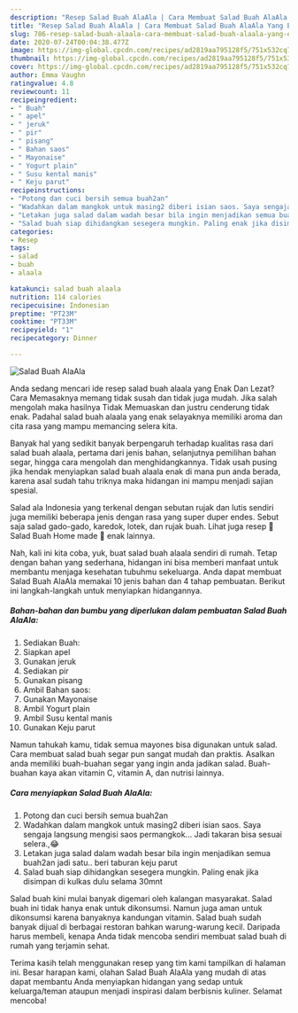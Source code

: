 ```yaml
---
description: "Resep Salad Buah AlaAla | Cara Membuat Salad Buah AlaAla Yang Enak dan Simpel"
title: "Resep Salad Buah AlaAla | Cara Membuat Salad Buah AlaAla Yang Enak dan Simpel"
slug: 786-resep-salad-buah-alaala-cara-membuat-salad-buah-alaala-yang-enak-dan-simpel
date: 2020-07-24T00:04:38.477Z
image: https://img-global.cpcdn.com/recipes/ad2819aa795128f5/751x532cq70/salad-buah-alaala-foto-resep-utama.jpg
thumbnail: https://img-global.cpcdn.com/recipes/ad2819aa795128f5/751x532cq70/salad-buah-alaala-foto-resep-utama.jpg
cover: https://img-global.cpcdn.com/recipes/ad2819aa795128f5/751x532cq70/salad-buah-alaala-foto-resep-utama.jpg
author: Emma Vaughn
ratingvalue: 4.8
reviewcount: 11
recipeingredient:
- " Buah"
- " apel"
- " jeruk"
- " pir"
- " pisang"
- " Bahan saos"
- " Mayonaise"
- " Yogurt plain"
- " Susu kental manis"
- " Keju parut"
recipeinstructions:
- "Potong dan cuci bersih semua buah2an"
- "Wadahkan dalam mangkok untuk masing2 diberi isian saos. Saya sengaja langsung mengisi saos permangkok... Jadi takaran bisa sesuai selera.,😂"
- "Letakan juga salad dalam wadah besar bila ingin menjadikan semua buah2an jadi satu.. beri taburan keju parut"
- "Salad buah siap dihidangkan sesegera mungkin. Paling enak jika disimpan di kulkas dulu selama 30mnt"
categories:
- Resep
tags:
- salad
- buah
- alaala

katakunci: salad buah alaala 
nutrition: 114 calories
recipecuisine: Indonesian
preptime: "PT23M"
cooktime: "PT33M"
recipeyield: "1"
recipecategory: Dinner

---
```



![Salad Buah AlaAla](https://img-global.cpcdn.com/recipes/ad2819aa795128f5/751x532cq70/salad-buah-alaala-foto-resep-utama.jpg)

Anda sedang mencari ide resep salad buah alaala yang Enak Dan Lezat? Cara Memasaknya memang tidak susah dan tidak juga mudah. Jika salah mengolah maka hasilnya Tidak Memuaskan dan justru cenderung tidak enak. Padahal salad buah alaala yang enak selayaknya memiliki aroma dan cita rasa yang mampu memancing selera kita.

Banyak hal yang sedikit banyak berpengaruh terhadap kualitas rasa dari salad buah alaala, pertama dari jenis bahan, selanjutnya pemilihan bahan segar, hingga cara mengolah dan menghidangkannya. Tidak usah pusing jika hendak menyiapkan salad buah alaala enak di mana pun anda berada, karena asal sudah tahu triknya maka hidangan ini mampu menjadi sajian spesial.

Salad ala Indonesia yang terkenal dengan sebutan rujak dan lutis sendiri juga memiliki beberapa jenis dengan rasa yang super duper endes. Sebut saja salad gado-gado, karedok, lotek, dan rujak buah. Lihat juga resep 🍓Salad Buah Home made 🍇 enak lainnya.


Nah, kali ini kita coba, yuk, buat salad buah alaala sendiri di rumah. Tetap dengan bahan yang sederhana, hidangan ini bisa memberi manfaat untuk membantu menjaga kesehatan tubuhmu sekeluarga. Anda dapat membuat Salad Buah AlaAla memakai 10 jenis bahan dan 4 tahap pembuatan. Berikut ini langkah-langkah untuk menyiapkan hidangannya.

<!--inarticleads1-->

##### Bahan-bahan dan bumbu yang diperlukan dalam pembuatan Salad Buah AlaAla:

1. Sediakan  Buah:
1. Siapkan  apel
1. Gunakan  jeruk
1. Sediakan  pir
1. Gunakan  pisang
1. Ambil  Bahan saos:
1. Gunakan  Mayonaise
1. Ambil  Yogurt plain
1. Ambil  Susu kental manis
1. Gunakan  Keju parut


Namun tahukah kamu, tidak semua mayones bisa digunakan untuk salad. Cara membuat salad buah segar pun sangat mudah dan praktis. Asalkan anda memiliki buah-buahan segar yang ingin anda jadikan salad. Buah-buahan kaya akan vitamin C, vitamin A, dan nutrisi lainnya. 

<!--inarticleads2-->

##### Cara menyiapkan Salad Buah AlaAla:

1. Potong dan cuci bersih semua buah2an
1. Wadahkan dalam mangkok untuk masing2 diberi isian saos. Saya sengaja langsung mengisi saos permangkok... Jadi takaran bisa sesuai selera.,😂
1. Letakan juga salad dalam wadah besar bila ingin menjadikan semua buah2an jadi satu.. beri taburan keju parut
1. Salad buah siap dihidangkan sesegera mungkin. Paling enak jika disimpan di kulkas dulu selama 30mnt


Salad buah kini mulai banyak digemari oleh kalangan masyarakat. Salad buah ini tidak hanya enak untuk dikonsumsi. Namun juga aman untuk dikonsumsi karena banyaknya kandungan vitamin. Salad buah sudah banyak dijual di berbagai restoran bahkan warung-warung kecil. Daripada harus membeli, kenapa Anda tidak mencoba sendiri membuat salad buah di rumah yang terjamin sehat. 

Terima kasih telah menggunakan resep yang tim kami tampilkan di halaman ini. Besar harapan kami, olahan Salad Buah AlaAla yang mudah di atas dapat membantu Anda menyiapkan hidangan yang sedap untuk keluarga/teman ataupun menjadi inspirasi dalam berbisnis kuliner. Selamat mencoba!
